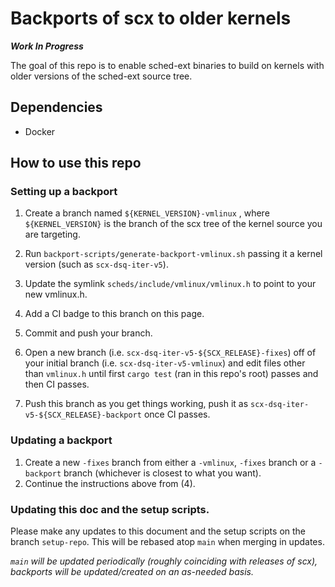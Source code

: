 # Backports of scx to older kernels

***Work In Progress***

The goal of this repo is to enable sched-ext binaries to build 
on kernels with older versions of the sched-ext source tree.

## Dependencies
* Docker

## How to use this repo

### Setting up a backport

1) Create a branch named `${KERNEL_VERSION}-vmlinux` , where `${KERNEL_VERSION}` is the branch of the scx tree of the kernel source you are targeting.

2) Run `backport-scripts/generate-backport-vmlinux.sh` passing it a kernel version (such as `scx-dsq-iter-v5`).

3) Update the symlink `scheds/include/vmlinux/vmlinux.h` to point to your new vmlinux.h.

4) Add a CI badge to this branch on this page.

5) Commit and push your branch.

6) Open a new branch (i.e. `scx-dsq-iter-v5-${SCX_RELEASE}-fixes`) off of your initial branch (i.e. `scx-dsq-iter-v5-vmlinux`)
and edit files other than `vmlinux.h` until first `cargo test` (ran in this repo's root) passes and then CI passes.

7) Push this branch as you get things working, push it as `scx-dsq-iter-v5-${SCX_RELEASE}-backport` once CI passes.

### Updating a backport

1) Create a new `-fixes` branch from either a `-vmlinux`, `-fixes` branch or a `-backport` branch (whichever is closest to what you want).
2) Continue the instructions above from (4).

### Updating this doc and the setup scripts.

Please make any updates to this document and the setup scripts on the branch `setup-repo`. This will be rebased atop `main` when merging in updates.

*`main` will be updated periodically (roughly coinciding with releases of scx), backports will be updated/created on an as-needed basis.*
